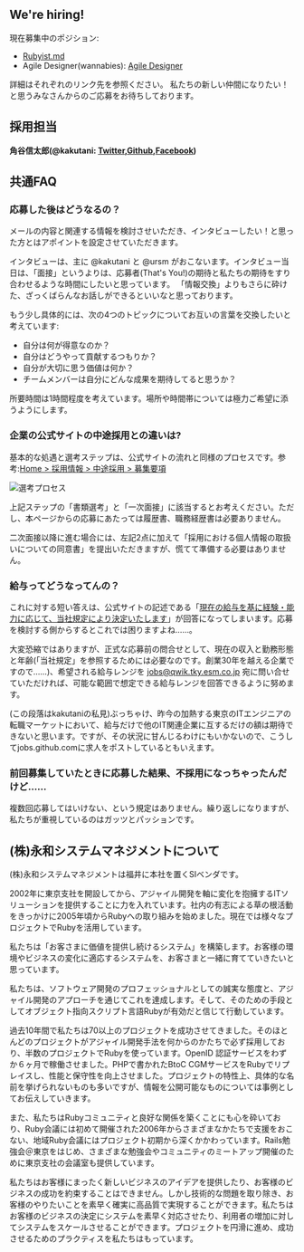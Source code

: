 ## We're hiring!

現在募集中のポジション:

- [Rubyist.md](https://github.com/esminc/jobs/blob/master/Rubyist.md)
- Agile Designer(wannabies): [Agile Designer](https://github.com/esminc/jobs/blob/master/AgileDesigner.md)

詳細はそれぞれのリンク先を参照ください。
私たちの新しい仲間になりたい！と思うみなさんからのご応募をお待ちしております。

## 採用担当

**角谷信太郎(@kakutani: [Twitter](http://twitter.com/kakutani),[Github](http://git.io/kakutani),[Facebook](http://https://www.facebook.com/kakutani))**


## 共通FAQ

### 応募した後はどうなるの？

メールの内容と関連する情報を検討させいただき、インタビューしたい！と思った方とはアポイントを設定させていただきます。

インタビューは、主に @kakutani と @ursm がおこないます。インタビュー当日は、「面接」というよりは、応募者(That's You!)の期待と私たちの期待をすり合わせるような時間にしたいと思っています。
「情報交換」よりもさらに砕けた、ざっくばらんなお話しができるといいなと思っております。

もう少し具体的には、次の4つのトピックについてお互いの言葉を交換したいと考えています:

* 自分は何が得意なのか？
* 自分はどうやって貢献するつもりか？
* 自分が大切に思う価値は何か？
* チームメンバーは自分にどんな成果を期待してると思うか？

所要時間は1時間程度を考えています。場所や時間帯については極力ご希望に添うようにします。

### 企業の公式サイトの中途採用との違いは?

基本的な処遇と選考ステップは、公式サイトの流れと同様のプロセスです。参考:[Home > 採用情報 > 中途採用 > 募集要項](http://www.esm.co.jp/recruit/career/guidelines.html)

![選考プロセス](http://www.esm.co.jp/assets/images/recruit/img_career_guidelines01.jpg)

上記ステップの「書類選考」と「一次面接」に該当するとお考えください。ただし、本ページからの応募にあたっては履歴書、職務経歴書は必要ありません。

二次面接以降に進む場合には、左記2点に加えて「採用における個人情報の取扱いについての同意書」を提出いただきますが、慌てて準備する必要はありません。

### 給与ってどうなってんの？

これに対する短い答えは、公式サイトの記述である「[現在の給与を基に経験・能力に応じて、当社規定により決定いたします](http://www.esm.co.jp/recruit/career/guidelines.html)」が回答になってしまいます。応募を検討する側からするとこれでは困りますよね……。

大変恐縮ではありますが、正式な応募前の問合せとして、現在の収入と勤務形態と年齢(「当社規定」を参照するためには必要なのです。創業30年を越える企業ですので……)、希望される給与レンジを jobs@qwik.tky.esm.co.jp 宛に問い合せていただければ、可能な範囲で想定できる給与レンジを回答できるように努めます。

(この段落はkakutaniの私見)ぶっちゃけ、昨今の加熱する東京のITエンジニアの転職マーケットにおいて、給与だけで他のIT関連企業に互するだけの額は期待できないと思います。ですが、その状況に甘んじるわけにもいかないので、こうしてjobs.github.comに求人をポストしているともいえます。

### 前回募集していたときに応募した結果、不採用になっちゃったんだけど……

複数回応募してはいけない、という規定はありません。繰り返しになりますが、私たちが重視しているのはガッツとパッションです。

## (株)永和システムマネジメントについて

(株)永和システムマネジメントは福井に本社を置くSIベンダです。

2002年に東京支社を開設してから、アジャイル開発を軸に変化を抱擁するITソリューションを提供することに力を入れています。社内の有志による草の根活動をきっかけに2005年頃からRubyへの取り組みを始めました。現在では様々なプロジェクトでRubyを活用しています。

私たちは「お客さまに価値を提供し続けるシステム」を構築します。お客様の環境やビジネスの変化に適応するシステムを、お客さまと一緒に育てていきたいと思っています。

私たちは、ソフトウェア開発のプロフェッショナルとしての誠実な態度と、アジャイル開発のアプローチを通じてこれを達成します。そして、そのための手段としてオブジェクト指向スクリプト言語Rubyが有効だと信じて行動しています。

過去10年間で私たちは70以上のプロジェクトを成功させてきました。そのほとんどのプロジェクトがアジャイル開発手法を何からのかたちで必ず採用しており、半数のプロジェクトでRubyを使っています。OpenID
認証サービスをわずか６ヶ月で稼働させました。PHPで書かれたBtoC
CGMサービスをRubyでリプレイスし、性能と保守性を向上させました。プロジェクトの特性上、具体的な名前を挙げられないものも多いですが、情報を公開可能なものについては事例としてお伝えしていきます。

また、私たちはRubyコミュニティと良好な関係を築くことにも心を砕いており、Ruby会議には初めて開催された2006年からさまざまなかたちで支援をおこない、地域Ruby会議にはプロジェクト初期から深くかかわっています。Rails勉強会＠東京をはじめ、さまざまな勉強会やコミュニティのミートアップ開催のために東京支社の会議室も提供しています。

私たちはお客様にまったく新しいビジネスのアイデアを提供したり、お客様のビジネスの成功を約束することはできません。しかし技術的な問題を取り除き、お客様のやりたいことを素早く確実に高品質で実現することができます。私たちはお客様のビジネスの決定にシステムを素早く対応させたり、利用者の増加に対してシステムをスケールさせることができます。プロジェクトを円滑に進め、成功させるためのプラクティスを私たちはもっています。
